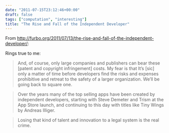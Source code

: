 ```yaml
---
date: "2011-07-15T23:12:46+00:00"
draft: false
tags: ["computation", "interesting"]
title: "The Rise and Fall of the Independent Developer"
---
```

From http://furbo.org/2011/07/13/the-rise-and-fall-of-the-independent-developer/:

Rings true to me:

>And, of course, only large companies and publishers can bear these [patent and copyright infringement] costs. My fear is that It’s [sic] only a matter of time before developers find the risks and expenses prohibitive and retreat to the safety of a larger organization. We’ll be going back to square one.

>Over the years many of the top selling apps have been created by independent developers, starting with Steve Demeter and Trism at the App Store launch, and continuing to this day with titles like Tiny Wings by Andreas Illiger.

>Losing that kind of talent and innovation to a legal system is the real crime.